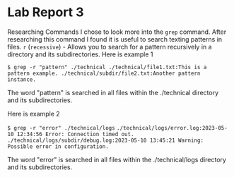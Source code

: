 # Lab Report 3

Researching Commands
I chose to look more into the `grep` command.
After researching this command I found it is useful to search texting patterns in files.
`r` (`recessive`) - Allows you to search for a pattern recursively in a directory and its subdirectories.
Here is example 1 

`$ grep -r "pattern" ./technical
./technical/file1.txt:This is a pattern example.
./technical/subdir/file2.txt:Another pattern instance.`

 The word "pattern" is searched in all files within the ./technical directory and its subdirectories.

Here is example 2

`$ grep -r "error" ./technical/logs`
`./technical/logs/error.log:2023-05-10 12:34:56 Error: Connection timed out.`
`./technical/logs/subdir/debug.log:2023-05-10 13:45:21 Warning: Possible error in configuration.`

The word "error" is searched in all files within the ./technical/logs directory and its subdirectories.




